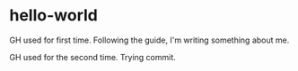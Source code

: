 # hello-world
GH used for first time. Following the guide, I'm writing something about me.

GH used for the second time. Trying commit.
